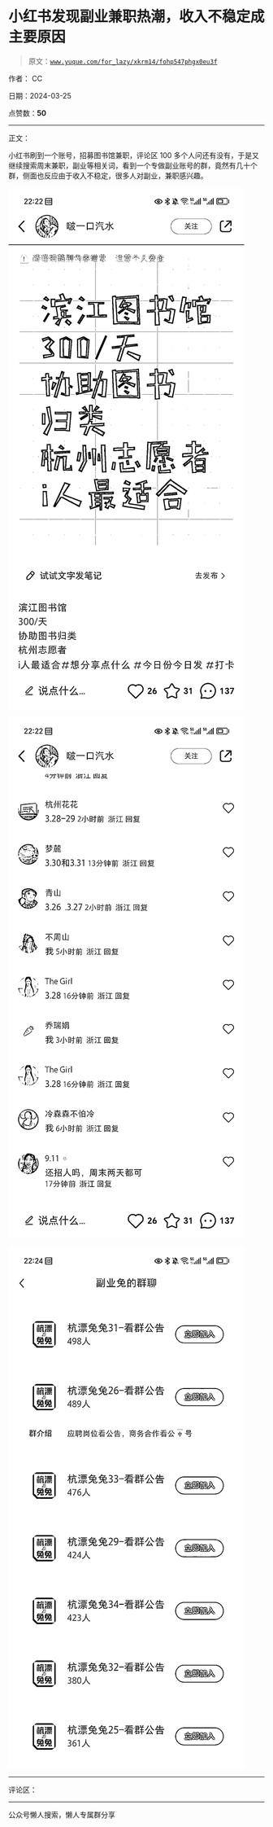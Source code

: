 # 小红书发现副业兼职热潮，收入不稳定成主要原因

> 原文：[`www.yuque.com/for_lazy/xkrm14/fohp547phgx0eu3f`](https://www.yuque.com/for_lazy/xkrm14/fohp547phgx0eu3f)

作者： CC

日期：2024-03-25

点赞数：**50**

* * *

正文：

小红书刷到一个账号，招募图书馆兼职，评论区 100 多个人问还有没有，于是又继续搜索周末兼职，副业等相关词，看到一个专做副业账号的群，竟然有几十个群，侧面也反应由于收入不稳定，很多人对副业，兼职感兴趣。

![](img/9650ab6bb68d191b500762d74369a895.png)

![](img/c7139be37219cf3fb35dfe3ac61b44f2.png)

![](img/5dab66664254c6fbc66b64143297dbc6.png)

* * *

评论区：

* * *

公众号懒人搜索，懒人专属群分享